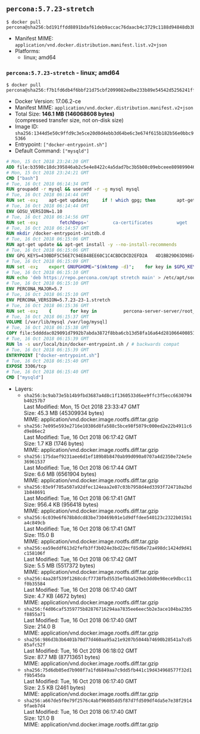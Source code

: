 ## `percona:5.7.23-stretch`

```console
$ docker pull percona@sha256:bd191ffdd8891bdaf61deb9accac76daacb4c3729c1188d94848db3b02f2a6a4
```

-	Manifest MIME: `application/vnd.docker.distribution.manifest.list.v2+json`
-	Platforms:
	-	linux; amd64

### `percona:5.7.23-stretch` - linux; amd64

```console
$ docker pull percona@sha256:f7b1fd6db4f6bbf21d75cbf2099082edbe233b89e54542d5256241ff44b49d2b
```

-	Docker Version: 17.06.2-ce
-	Manifest MIME: `application/vnd.docker.distribution.manifest.v2+json`
-	Total Size: **146.1 MB (146068608 bytes)**  
	(compressed transfer size, not on-disk size)
-	Image ID: `sha256:1344d5e50c9ffd9c3e5ce20d0d4ebb3d64be6c3e674f615b182b56e0bbc95366`
-	Entrypoint: `["docker-entrypoint.sh"]`
-	Default Command: `["mysqld"]`

```dockerfile
# Mon, 15 Oct 2018 23:24:20 GMT
ADD file:b3598c18dc395846ab2c5e4e8422c4a5dad7bc3b5b08c09ebceee80989904641 in / 
# Mon, 15 Oct 2018 23:24:21 GMT
CMD ["bash"]
# Tue, 16 Oct 2018 06:14:34 GMT
RUN groupadd -r mysql && useradd -r -g mysql mysql
# Tue, 16 Oct 2018 06:14:44 GMT
RUN set -ex; 	apt-get update; 	if ! which gpg; then 		apt-get install -y --no-install-recommends gnupg; 	fi; 	if ! gpg --version | grep -q '^gpg (GnuPG) 1\.'; then 		 apt-get install -y --no-install-recommends dirmngr; 	fi; 	rm -rf /var/lib/apt/lists/*
# Tue, 16 Oct 2018 06:14:44 GMT
ENV GOSU_VERSION=1.10
# Tue, 16 Oct 2018 06:14:56 GMT
RUN set -ex; 		fetchDeps=' 		ca-certificates 		wget 	'; 	apt-get update; 	apt-get install -y --no-install-recommends $fetchDeps; 	rm -rf /var/lib/apt/lists/*; 		dpkgArch="$(dpkg --print-architecture | awk -F- '{ print $NF }')"; 	wget -O /usr/local/bin/gosu "https://github.com/tianon/gosu/releases/download/$GOSU_VERSION/gosu-$dpkgArch"; 	wget -O /usr/local/bin/gosu.asc "https://github.com/tianon/gosu/releases/download/$GOSU_VERSION/gosu-$dpkgArch.asc"; 		export GNUPGHOME="$(mktemp -d)"; 	gpg --keyserver ha.pool.sks-keyservers.net --recv-keys B42F6819007F00F88E364FD4036A9C25BF357DD4; 	gpg --batch --verify /usr/local/bin/gosu.asc /usr/local/bin/gosu; 	command -v gpgconf > /dev/null && gpgconf --kill all || :; 	rm -r "$GNUPGHOME" /usr/local/bin/gosu.asc; 		chmod +x /usr/local/bin/gosu; 	gosu nobody true; 		apt-get purge -y --auto-remove $fetchDeps
# Tue, 16 Oct 2018 06:14:57 GMT
RUN mkdir /docker-entrypoint-initdb.d
# Tue, 16 Oct 2018 06:15:06 GMT
RUN apt-get update && apt-get install -y --no-install-recommends 		apt-transport-https ca-certificates 		pwgen 	&& rm -rf /var/lib/apt/lists/*
# Tue, 16 Oct 2018 06:15:06 GMT
ENV GPG_KEYS=430BDF5C56E7C94E848EE60C1C4CBDCDCD2EFD2A 	4D1BB29D63D98E422B2113B19334A25F8507EFA5
# Tue, 16 Oct 2018 06:15:09 GMT
RUN set -ex; 	export GNUPGHOME="$(mktemp -d)"; 	for key in $GPG_KEYS; do 		gpg --keyserver ha.pool.sks-keyservers.net --recv-keys "$key"; 	done; 	gpg --export $GPG_KEYS > /etc/apt/trusted.gpg.d/percona.gpg; 	command -v gpgconf > /dev/null && gpgconf --kill all || :; 	rm -r "$GNUPGHOME"; 	apt-key list
# Tue, 16 Oct 2018 06:15:10 GMT
RUN echo 'deb https://repo.percona.com/apt stretch main' > /etc/apt/sources.list.d/percona.list
# Tue, 16 Oct 2018 06:15:10 GMT
ENV PERCONA_MAJOR=5.7
# Tue, 16 Oct 2018 06:15:10 GMT
ENV PERCONA_VERSION=5.7.23-23-1.stretch
# Tue, 16 Oct 2018 06:15:36 GMT
RUN set -ex; 	{ 		for key in 			percona-server-server/root_password 			percona-server-server/root_password_again 			"percona-server-server-$PERCONA_MAJOR/root-pass" 			"percona-server-server-$PERCONA_MAJOR/re-root-pass" 		; do 			echo "percona-server-server-$PERCONA_MAJOR" "$key" password 'unused'; 		done; 	} | debconf-set-selections; 	apt-get update; 	apt-get install -y 		percona-server-server-$PERCONA_MAJOR=$PERCONA_VERSION 	; 	rm -rf /var/lib/apt/lists/*; 	sed -ri 's/^user\s/#&/' /etc/mysql/my.cnf; 	rm -rf /var/lib/mysql; 	mkdir -p /var/lib/mysql /var/run/mysqld; 	chown -R mysql:mysql /var/lib/mysql /var/run/mysqld; 	chmod 777 /var/run/mysqld; 	find /etc/mysql/ -name '*.cnf' -print0 		| xargs -0 grep -lZE '^(bind-address|log)' 		| xargs -rt -0 sed -Ei 's/^(bind-address|log)/#&/'; 	echo '[mysqld]\nskip-host-cache\nskip-name-resolve' > /etc/mysql/conf.d/docker.cnf
# Tue, 16 Oct 2018 06:15:37 GMT
VOLUME [/var/lib/mysql /var/log/mysql]
# Tue, 16 Oct 2018 06:15:38 GMT
COPY file:5ddddac029091d7992b7abda3872f8bba6cb13d58fa16a64d281066400851f77 in /usr/local/bin/ 
# Tue, 16 Oct 2018 06:15:39 GMT
RUN ln -s usr/local/bin/docker-entrypoint.sh / # backwards compat
# Tue, 16 Oct 2018 06:15:39 GMT
ENTRYPOINT ["docker-entrypoint.sh"]
# Tue, 16 Oct 2018 06:15:40 GMT
EXPOSE 3306/tcp
# Tue, 16 Oct 2018 06:15:40 GMT
CMD ["mysqld"]
```

-	Layers:
	-	`sha256:bc9ab73e5b14b9fbd3687a4d8c1f1360533d6ee9ffc3f5ecc6630794b40257b7`  
		Last Modified: Mon, 15 Oct 2018 23:33:47 GMT  
		Size: 45.3 MB (45309934 bytes)  
		MIME: application/vnd.docker.image.rootfs.diff.tar.gzip
	-	`sha256:7e095e593e2716e10386d8fa588c5bce98f5079c000ed2e22b4911c6d9e86ec2`  
		Last Modified: Tue, 16 Oct 2018 06:17:42 GMT  
		Size: 1.7 KB (1746 bytes)  
		MIME: application/vnd.docker.image.rootfs.diff.tar.gzip
	-	`sha256:175daef9231aee6d1ef189b8b8470ab99d090a0707a4d2350e724e5e36961537`  
		Last Modified: Tue, 16 Oct 2018 06:17:44 GMT  
		Size: 6.6 MB (6561904 bytes)  
		MIME: application/vnd.docker.image.rootfs.diff.tar.gzip
	-	`sha256:03e9f705a507a92dfec124eaa2e07c03b7958d4ed3393f724710a2bd1b848691`  
		Last Modified: Tue, 16 Oct 2018 06:17:41 GMT  
		Size: 956.4 KB (956418 bytes)  
		MIME: application/vnd.docker.image.rootfs.diff.tar.gzip
	-	`sha256:6c039e6f678b8dcd83be730469b91e1d9dffdee540123c2322b015b1a4c849cb`  
		Last Modified: Tue, 16 Oct 2018 06:17:41 GMT  
		Size: 115.0 B  
		MIME: application/vnd.docker.image.rootfs.diff.tar.gzip
	-	`sha256:ea59eddf613d2fefb3ff3b024e3bd22ecf85d6e72a498dc1424d9d41c158106f`  
		Last Modified: Tue, 16 Oct 2018 06:17:42 GMT  
		Size: 5.5 MB (5517372 bytes)  
		MIME: application/vnd.docker.image.rootfs.diff.tar.gzip
	-	`sha256:4aa28f539f1268cdcf7738fbd5535efbba520eb3dd0e98ece9dbcc11f0b35584`  
		Last Modified: Tue, 16 Oct 2018 06:17:40 GMT  
		Size: 4.7 KB (4672 bytes)  
		MIME: application/vnd.docker.image.rootfs.diff.tar.gzip
	-	`sha256:f4d06caf5359775b82876716294aa7835ee6eec5b2e3ace104ba23b5f8855a71`  
		Last Modified: Tue, 16 Oct 2018 06:17:40 GMT  
		Size: 214.0 B  
		MIME: application/vnd.docker.image.rootfs.diff.tar.gzip
	-	`sha256:986d3b3b6401b70d77d460aa95a21e9207b5044b74690b28541a7cd585afc52f`  
		Last Modified: Tue, 16 Oct 2018 06:18:02 GMT  
		Size: 87.7 MB (87713651 bytes)  
		MIME: application/vnd.docker.image.rootfs.diff.tar.gzip
	-	`sha256:75d6db05ed7b908f7a1fd6849aa7c9dd5fb441c19d434968577f32d1f9b545da`  
		Last Modified: Tue, 16 Oct 2018 06:17:40 GMT  
		Size: 2.5 KB (2461 bytes)  
		MIME: application/vnd.docker.image.rootfs.diff.tar.gzip
	-	`sha256:a667de5f0e79f2576c4abf96085dd5f87d7fd509df4da5e7e38f29149faeb7d4`  
		Last Modified: Tue, 16 Oct 2018 06:17:40 GMT  
		Size: 121.0 B  
		MIME: application/vnd.docker.image.rootfs.diff.tar.gzip
